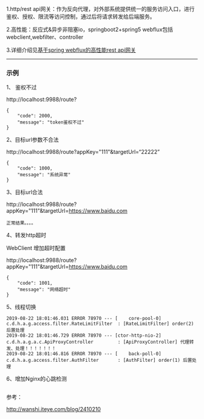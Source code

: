 1.http/rest api网关：作为反向代理，对外部系统提供统一的服务访问入口，进行鉴权、授权、限流等访问控制，通过后将请求转发给后端服务。

2.高性能：反应式&异步非阻塞io，springboot2+spring5 webflux包括webclient,webfilter、controller

3.详细介绍见[基于spring webflux的高性能rest api网关]()


---
### 示例

1、 鉴权不过

http://localhost:9988/route?

```
{
    "code": 2000,
    "message": "token鉴权不过"
}
```

2、目标url参数不合法

http://localhost:9988/route?appKey="111"&targetUrl=“22222”

```
{
    "code": 1000,
    "message": "系统异常"
}
```

3、目标url合法

http://localhost:9988/route?appKey="111"&targetUrl=https://www.baidu.com

```
正常结果。。。。

```

4、转发http超时

WebClient 增加超时配置

http://localhost:9988/route?appKey="111"&targetUrl=https://www.baidu.com


```
{
    "code": 1001,
    "message": "网络超时"
}
```

5、线程切换

```
2019-08-22 18:01:46.031 ERROR 78970 --- [    core-pool-0] c.d.h.a.g.access.filter.RateLimitFilter  : [RateLimitFilter] order(2) 后置处理
2019-08-22 18:01:46.729 ERROR 78970 --- [ctor-http-nio-2] c.d.h.a.g.a.c.ApiProxyController         : [ApiProxyController] 代理转发、处理！！！！！！！
2019-08-22 18:01:46.816 ERROR 78970 --- [    back-poll-0] c.d.h.a.g.access.filter.AuthFilter       : [AuthFilter] order(1) 后置处理
```

6、增加Nginx的心跳检测


```

```


参考：

http://wanshi.iteye.com/blog/2410210
